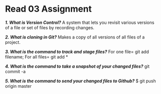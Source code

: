 # Read 03 Assignment

*__1. What is Version Control?__* A system that lets you revisit various versions of a file or set of files by recording changes.

*__2. What is cloning in Git?__* Makes a copy of all versions of all files of a project.

*__3. What is the command to track and stage files?__* For one file= git add filename; For all files= git add *

*__4. What is the command to take a snapshot of your changed files?__* git commit -a

*__5. What is the command to send your changed files to Github?__* $ git push origin master
